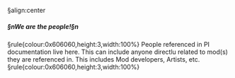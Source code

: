 §align:center
##### §nWe are the people!§n

§rule{colour:0x606060,height:3,width:100%}
People referenced in PI documentation live here.
This can include anyone directlu related to mod(s) they are referenced in. This includes Mod developers, Artists, etc.
§rule{colour:0x606060,height:3,width:100%}
